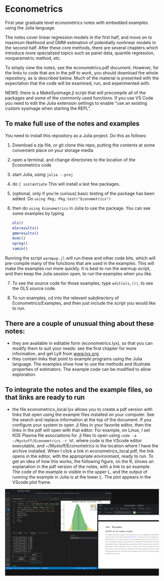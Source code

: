 # Econometrics
First year graduate level econometrics notes with embedded examples using the Julia language.

The notes cover linear regression models in the first half, and move on to maximum likelihood and GMM estimation of potentially nonlinear models in the second half. After these core methods, there are several chapters which introduce more specialized topics such as panel data, quantile regression, nonparametric method, etc. 

To simply view the notes, see the econometrics.pdf document. However, for the links to code that are in the pdf to work, you should download the whole repository, as is described below. Much of the material is presented with the expectation that the code will be examined, run, and experimented with.

NEWS: there is a MakeSysimage.jl script that will precompile all of the packages and  some of the commonly used functions. If you use VS Code you need to edit the Julia extension settings to enable “use an existing custom sysimage when starting the REPL”.


## To make full use of the notes and examples
You need to install this repository as a Julia project. Do this as follows:

1. Download a zip file, or git clone this repo, putting the contents at some convenient place on your storage media

2. open a terminal, and change directories to the location of the Econometrics code
3. start Julia, using ```julia --proj``` 
4. do ```] instantiate```  This will install a last few packages.

5. (optional, only if you're curious) basic testing of the package has been added. Do ```using Pkg; Pkg.test("Econometrics")```

6. then do ```using Econometrics``` in Julia to use the package. You can see some examples by typing 
   ```julia
   ols()
   mleresults()
   gmmresults()
   mcmc()
   npreg()
   samin()
   ```
  Running the script ```warmpup.jl``` will run these and other code bits, which will pre-compile many of the functions that are used in the examples. This will make the examples run more quickly. It is best to run the warmup script, and then keep the Julia session open, to run the examples when you like.

7. To see the source code for those examples, type ```edit(ols,())```, to see the OLS source code.

8. To run examples, cd into the relevant subdirectory of Econometrics/Examples, and then just include the script you would like to run.

## There are a couple of unusual thing about these notes:
- they are available in editable form (econometrics.lyx), so that you can modify them to suit your needs: see the first chapter for more information, and get LyX from  www.lyx.org. 
- they contain links that point to example programs using the Julia language. The examples show how to use the methods and illustrate properties of estimators. The example code can be modified to allow exploration.

## To integrate the notes and the example files, so that links are ready to run
- the file econometrics_local.lyx allows you to create a pdf version with links that open using the example files installed on your computer. See the search and replace information at the top of the document. If you configure your system to open .jl files in your favorite editor, then the links in the pdf will open with that editor. For example, on Linux, I set KDE Plasma file associations for .jl files to open using ```code -a ~/Mystuff/Econometrics -r %F```, where code is the VScode editor executable, and ~/Mystuff/Econometrics is the location where I have the archive installed. When I click a link in econometrics_local.pdf, the link opens in the editor, with the appropriate environment, ready to run.
To get an idea of how this works, the following figure, on the R, shows an explanation in the pdf version of the notes, with a link to an example. The code of the example is visible in the upper L, and the output of running the example in Julia is at the lower L. The plot appears in the VScode plot frame.

![example](https://github.com/mcreel/Econometrics/blob/master/example.png)
